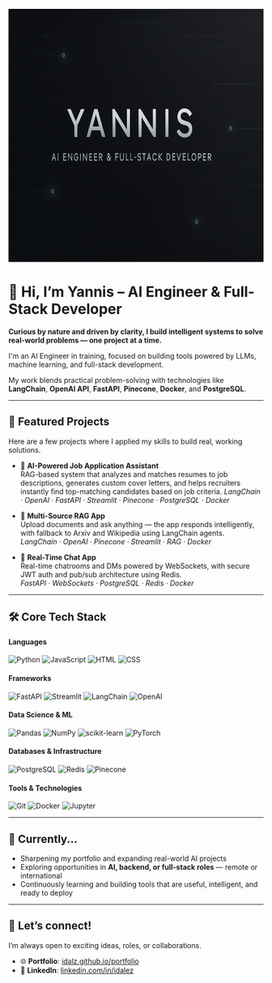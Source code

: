 <p align="center">
  <img src="pics/banner_yannis.png" alt="Yiannis Banner" width="1200" height="500"/>
</p>

# 👋 Hi, I’m Yannis – AI Engineer & Full-Stack Developer

**Curious by nature and driven by clarity, I build intelligent systems to solve real-world problems — one project at a time.**

I'm an AI Engineer in training, focused on building tools powered by LLMs, machine learning, and full-stack development.

My work blends practical problem-solving with technologies like  
**LangChain**, **OpenAI API**, **FastAPI**, **Pinecone**, **Docker**, and **PostgreSQL**.

---

## 🚀 Featured Projects

Here are a few projects where I applied my skills to build real, working solutions.

- 🧠 **AI-Powered Job Application Assistant**  
  RAG-based system that analyzes and matches resumes to job descriptions, generates custom cover letters, and helps recruiters instantly find top-matching candidates based on job criteria.
  *LangChain · OpenAI · FastAPI · Streamlit · Pinecone · PostgreSQL · Docker*

- 📄 **Multi-Source RAG App**  
  Upload documents and ask anything — the app responds intelligently, with fallback to Arxiv and Wikipedia using LangChain agents.  
  *LangChain · OpenAI · Pinecone · Streamlit · RAG · Docker*

- 💬 **Real-Time Chat App**  
  Real-time chatrooms and DMs powered by WebSockets, with secure JWT auth and pub/sub architecture using Redis.  
  *FastAPI · WebSockets · PostgreSQL · Redis · Docker*


---

## 🛠️ Core Tech Stack

#### **Languages**  

![Python](https://img.shields.io/badge/Python-3776AB?style=flat&logo=python&logoColor=white) ![JavaScript](https://img.shields.io/badge/JavaScript-F7DF1E?style=flat&logo=javascript&logoColor=black) ![HTML](https://img.shields.io/badge/HTML5-E34F26?style=flat&logo=html5&logoColor=white) ![CSS](https://img.shields.io/badge/CSS3-1572B6?style=flat&logo=css3&logoColor=white)  

#### **Frameworks**

![FastAPI](https://img.shields.io/badge/FastAPI-009688?style=flat&logo=fastapi&logoColor=white) ![Streamlit](https://img.shields.io/badge/Streamlit-FF4B4B?style=flat&logo=streamlit&logoColor=white) ![LangChain](https://img.shields.io/badge/LangChain-000000?style=flat) ![OpenAI](https://img.shields.io/badge/OpenAI-412991?style=flat&logo=openai&logoColor=white)  

#### **Data Science & ML**  

![Pandas](https://img.shields.io/badge/Pandas-150458?style=flat&logo=pandas&logoColor=white) ![NumPy](https://img.shields.io/badge/NumPy-013243?style=flat&logo=numpy&logoColor=white) ![scikit-learn](https://img.shields.io/badge/scikit--learn-F7931E?style=flat&logo=scikit-learn&logoColor=white) ![PyTorch](https://img.shields.io/badge/PyTorch-EE4C2C?style=flat&logo=pytorch&logoColor=white)

#### **Databases & Infrastructure**  

![PostgreSQL](https://img.shields.io/badge/PostgreSQL-4169E1?style=flat&logo=postgresql&logoColor=white) ![Redis](https://img.shields.io/badge/Redis-DC382D?style=flat&logo=redis&logoColor=white) ![Pinecone](https://img.shields.io/badge/Pinecone-2D3748?style=flat&logoColor=white)

#### **Tools & Technologies** 

![Git](https://img.shields.io/badge/Git-F05032?style=flat&logo=git&logoColor=white) ![Docker](https://img.shields.io/badge/Docker-2496ED?style=flat&logo=docker&logoColor=white) ![Jupyter](https://img.shields.io/badge/Jupyter-F37626?style=flat&logo=jupyter&logoColor=white)

---

## 🌱 Currently...

- Sharpening my portfolio and expanding real-world AI projects  
- Exploring opportunities in **AI, backend, or full-stack roles** — remote or international  
- Continuously learning and building tools that are useful, intelligent, and ready to deploy

---
## 🤝 Let’s connect!
I’m always open to exciting ideas, roles, or collaborations.

- 🌐 **Portfolio**: [idalz.github.io/portfolio](https://idalz.github.io/portfolio)  
- 💼 **LinkedIn**: [linkedin.com/in/idalez](https://www.linkedin.com/in/idalez/)
